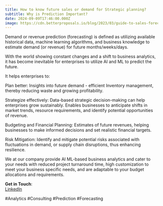 ```yaml
---
title: How to know future sales or demand for Strategic planning?
subtitle: Why is Prediction Important?
date: 2024-09-09T17:46:00.000Z
image: https://cdn.betterproposals.io/blog/2023/03/guide-to-sales-forecasting.png
---
```

Demand or revenue prediction (forecasting) is defined as utilizing available historical data, machine learning algorithms, and business knowledge to estimate demand (or revenue) for future months/weeks/days.

With the world showing constant changes and a shift to business analytics, it has become inevitable for enterprises to utilize AI and ML to predict the future.

It helps enterprises to:

Plan better: Insights into future demand - efficient Inventory management, thereby reducing waste and growing profitability.

Strategize effectively: Data-based strategic decision-making can help enterprises grow sustainably. Enables businesses to anticipate shifts in market trends, resource requirements, and identify potential opportunities of revenue.

Budgeting and Financial Planning: Estimates of future revenues, helping businesses to make informed decisions and set realistic financial targets.

Risk Mitigation: Identify and mitigate potential risks associated with fluctuations in demand, or supply chain disruptions, thus enhancing resilience.

We at our company provide AI ML-based business analytics and cater to your needs with reduced project turnaround time, high customization to meet your business specific needs, and are adaptable to your budget allocations and requirements.

**Get in Touch**:  
[LinkedIn](https://www.linkedin.com/company/anubhutianalytics/)  

\#Analytics #Consulting #Prediction #Forecasting
